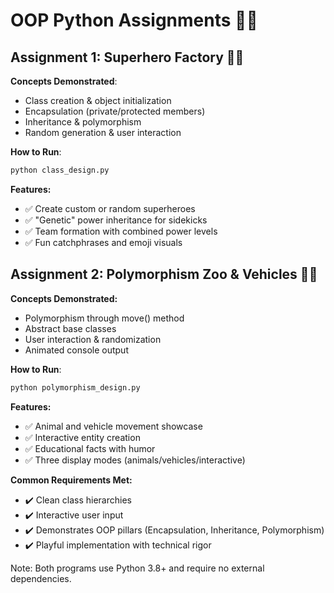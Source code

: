 # OOP Python Assignments 🐍✨

## Assignment 1: Superhero Factory 🦸‍♂️

**Concepts Demonstrated**:  
- Class creation & object initialization  
- Encapsulation (private/protected members)  
- Inheritance & polymorphism  
- Random generation & user interaction  

**How to Run**:  
```bash
python class_design.py
```
**Features:**
- ✅ Create custom or random superheroes
- ✅ "Genetic" power inheritance for sidekicks
- ✅ Team formation with combined power levels
- ✅ Fun catchphrases and emoji visuals


## Assignment 2: Polymorphism Zoo & Vehicles 🐾🚗
**Concepts Demonstrated:**

- Polymorphism through move() method
- Abstract base classes
- User interaction & randomization
- Animated console output

**How to Run**:  
```bash
python polymorphism_design.py
```
**Features:**
- ✅ Animal and vehicle movement showcase
- ✅ Interactive entity creation
- ✅ Educational facts with humor
- ✅ Three display modes (animals/vehicles/interactive)

**Common Requirements Met:**
- ✔️ Clean class hierarchies
- ✔️ Interactive user input
- ✔️ Demonstrates OOP pillars (Encapsulation, Inheritance, Polymorphism)
- ✔️ Playful implementation with technical rigor

Note: Both programs use Python 3.8+ and require no external dependencies.